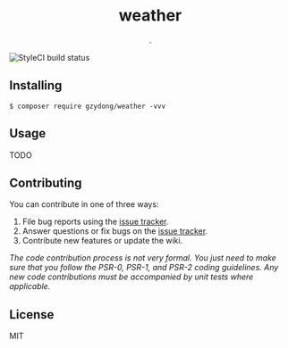 <h1 align="center"> weather </h1>

<p align="center"> .</p>

![StyleCI build status](https://github.styleci.io/repos/202547369/shield) 

## Installing

```shell
$ composer require gzydong/weather -vvv
```

## Usage

TODO

## Contributing

You can contribute in one of three ways:

1. File bug reports using the [issue tracker](https://github.com/gzydong/weather/issues).
2. Answer questions or fix bugs on the [issue tracker](https://github.com/gzydong/weather/issues).
3. Contribute new features or update the wiki.

_The code contribution process is not very formal. You just need to make sure that you follow the PSR-0, PSR-1, and PSR-2 coding guidelines. Any new code contributions must be accompanied by unit tests where applicable._

## License

MIT
